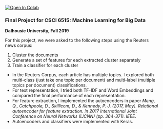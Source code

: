 [![Open In Colab](https://colab.research.google.com/assets/colab-badge.svg)](https://colab.research.google.com/drive/1mzWNacITgIOnYdtAWhLOqaesZfbJB6k3?usp=sharing)

### Final Project for CSCI 6515: Machine Learning for Big Data
<b>Dalhousie University, Fall 2019</b>


For this project, we were asked to the following steps using the Reuters news corpus:
1. Cluster the documents
2. Generate a set of features for each extracted cluster separately  
3. Train a classifier for each cluster

* In the Reuters Corpus, each article has multiple topics. I explored both multi-class (just take one topic per document) and multi-label (multiple topics per document) classifications. 
* For text representation, I tried both TF-IDF and Word Embeddings and compared the final performance of each representation.
* For feature extraction, I implemented the autoencoders in paper <em>Meng, Q., Catchpoole, D., Skillicom, D., & Kennedy, P. J. (2017, May). Relational autoencoder for feature extraction. In 2017 International Joint Conference on Neural Networks (IJCNN) (pp. 364-371). IEEE</em>.
* Autoencoders and classifiers were implemented with Keras.
